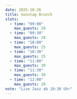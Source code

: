 ```yaml
---
date: 2025-10-26
title: Sonntag Brunch
slots:
  - time: "09:00"
    max_guests: 20
  - time: "09:30"
    max_guests: 20
  - time: "10:00"
    max_guests: 25
  - time: "10:30"
    max_guests: 25
  - time: "11:00"
    max_guests: 30
  - time: "11:30"
    max_guests: 30
  - time: "12:00"
    max_guests: 20
note: "Live Jazz ab 10:30 Uhr"
---
```

